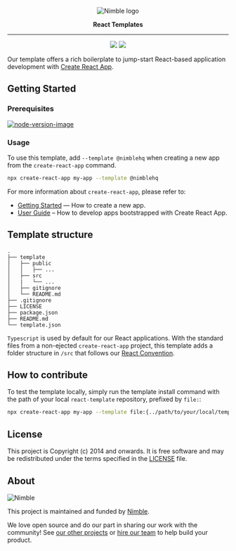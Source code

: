 <p align="center">
  <img alt="Nimble logo" src="https://assets.nimblehq.co/logo/light/logo-light-text-320.png" />
</p>

<p align="center">
  <strong>React Templates</strong>
</p>


---

<p align="center">
  <a href="https://www.npmjs.com/package/cra-template-nimble"><img src="https://badgen.net/npm/v/cra-template-nimble" /></a>
  <a href="https://www.npmjs.com/package/cra-template-nimble"><img src="https://badgen.net/npm/dy/cra-template-nimble" /></a>
</p>

Our template offers a rich boilerplate to jump-start React-based application development with [Create React App](https://github.com/facebook/create-react-app).

## Getting Started

### Prerequisites

[![node-version-image](https://img.shields.io/badge/node-16.14.2-brightgreen.svg)](https://nodejs.org/download/release/v16.14.2/)

### Usage

To use this template, add `--template @nimblehq` when creating a new app from the `create-react-app` command.

```sh
npx create-react-app my-app --template @nimblehq
```

For more information about `create-react-app`, please refer to:

- [Getting Started](https://create-react-app.dev/docs/getting-started) — How to create a new app.
- [User Guide](https://create-react-app.dev) – How to develop apps bootstrapped with Create React App.

## Template structure

```
.
├── template
│   ├── public
│   │   ├── ...
│   ├── src
│   |   └── ...
│   ├── gitignore
│   └── README.md
├── .gitignore
├── LICENSE
├── package.json
├── README.md
└── template.json
```

`Typescript` is used by default for our React applications.
With the standard files from a non-ejected `create-react-app` project, this template adds a folder structure in `/src` that follows our [React Convention](https://nimblehq.co/compass/development/code-conventions/javascript/react/#project-structure).

## How to contribute

To test the template locally, simply run the template install command with the path of your local `react-template` repository, prefixed by `file:`:

```sh
npx create-react-app my-app --template file:{../path/to/your/local/template/repo}
```

## License

This project is Copyright (c) 2014 and onwards.
It is free software and may be redistributed under the terms specified in the [LICENSE] file.

[LICENSE]: /LICENSE

## About

![Nimble](https://assets.nimblehq.co/logo/dark/logo-dark-text-160.png)

This project is maintained and funded by [Nimble](https://nimblehq.co).

We love open source and do our part in sharing our work with the community!
See [our other projects][community] or [hire our team][hire] to help build your product.

[community]: https://github.com/nimblehq
[hire]: https://nimblehq.co/
